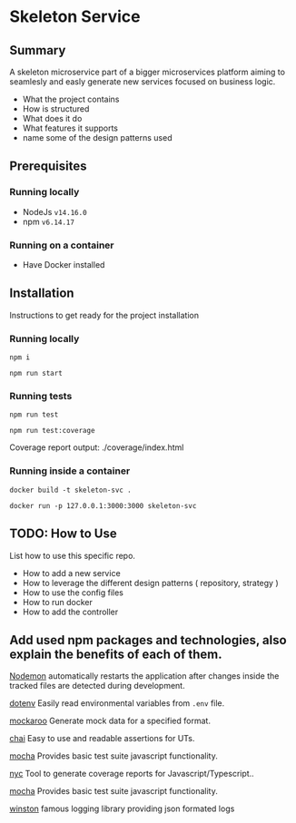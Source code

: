 # Skeleton Service

## Summary

A skeleton microservice part of a bigger microservices platform aiming to seamlesly and easly generate new services focused on business logic.

-   What the project contains
-   How is structured
-   What does it do
-   What features it supports
-   name some of the design patterns used

## Prerequisites

### Running locally

-   NodeJs `v14.16.0`
-   npm `v6.14.17`

### Running on a container

-   Have Docker installed

## Installation

Instructions to get ready for the project installation

### Running locally

`npm i`

`npm run start`

### Running tests

`npm run test`

`npm run test:coverage`

Coverage report output: ./coverage/index.html

### Running inside a container

```
docker build -t skeleton-svc .

docker run -p 127.0.0.1:3000:3000 skeleton-svc
```

## TODO: How to Use

List how to use this specific repo.

-   How to add a new service
-   How to leverage the different design patterns ( repository, strategy )
-   How to use the config files
-   How to run docker
-   How to add the controller

## Add used npm packages and technologies, also explain the benefits of each of them.

[Nodemon](https://www.npmjs.com/package/nodemon) automatically restarts the application after changes inside the tracked files are detected during
development.

[dotenv](https://www.npmjs.com/package/dotenv) Easily read environmental variables from `.env` file.

[mockaroo](https://www.mockaroo.com/) Generate mock data for a specified format.

[chai](https://www.npmjs.com/package/chai) Easy to use and readable assertions for UTs.

[mocha](https://www.npmjs.com/package/mocha) Provides basic test suite javascript functionality.

[nyc](https://www.npmjs.com/package/nyc) Tool to generate coverage reports for Javascript/Typescript..

[mocha](https://www.npmjs.com/package/mocha) Provides basic test suite javascript functionality.

[winston](https://www.npmjs.com/package/winston) famous logging library providing json formated logs
